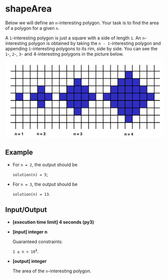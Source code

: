 # shapeArea

Below we will define an `n`-interesting polygon. Your task is to find the area of a polygon for a given `n`.

A `1`-interesting polygon is just a square with a side of length `1`. An `n`-interesting polygon is obtained by taking the `n - 1`-interesting polygon and appending `1`-interesting polygons to its rim, side by side. You can see the `1`-, `2`-, `3`- and 4-interesting polygons in the picture below.

![Interesting Polygon](../../../assets%20(dont%20delete)/arcade-intro-5.png)

## Example

- For `n = 2`, the output should be

	`solution(n) = 5`;

- For `n = 3`, the output should be

	`solution(n) = 13`.

## Input/Output

- **[execution time limit] 4 seconds (py3)**

- **[input] integer n**

	Guaranteed constraints:

	<code>1 ≤ n < 10<sup>4</sup></code>.

- **[output] integer**

	The area of the `n`-interesting polygon.

